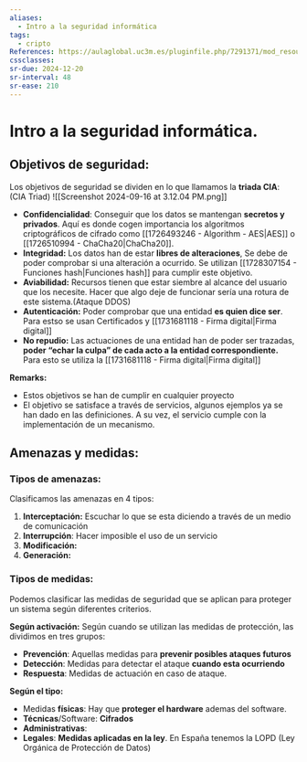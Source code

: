 ```yaml
---
aliases:
  - Intro a la seguridad informática
tags:
  - cripto
References: https://aulaglobal.uc3m.es/pluginfile.php/7291371/mod_resource/content/1/M1_Intro_Ciber_Cifrado_2425.pdf
cssclasses: 
sr-due: 2024-12-20
sr-interval: 48
sr-ease: 210
---
```

# Intro a la seguridad informática.

## Objetivos de seguridad:
Los objetivos de seguridad se dividen en lo que llamamos la **triada CIA**: (CIA Triad)
![[Screenshot 2024-09-16 at 3.12.04 PM.png]]
+ **Confidencialidad**: Conseguir que los datos se mantengan **secretos y privados**. Aquí es donde cogen importancia los algoritmos criptográficos de cifrado como [[1726493246 - Algorithm - AES|AES]] o [[1726510994 - ChaCha20|ChaCha20]].
+ **Integridad:** Los datos han de estar **libres de  alteraciones**, Se debe de poder comprobar si una alteración a ocurrido. Se utilizan [[1728307154 - Funciones hash|Funciones hash]] para cumplir este objetivo.
+ **Aviabilidad:** Recursos tienen que estar siembre al alcance del usuario que los necesite. Hacer que algo deje de funcionar sería una rotura de este sistema.(Ataque DDOS)
+ **Autenticación:** Poder comprobar que una entidad **es quien dice ser**. Para estso se usan Certificados y [[1731681118 - Firma digital|Firma digital]]
+ **No repudio:** Las actuaciones de una entidad han de poder ser trazadas, **poder “echar la culpa” de cada acto a la entidad correspondiente.** Para esto se utiliza la [[1731681118 - Firma digital|Firma digital]]

**Remarks:**
 + Estos objetivos se han de cumplir en cualquier proyecto
+ El objetivo se satisface a través de servicios, algunos ejemplos ya se han dado en las definiciones. A su vez, el servicio cumple con la implementación de un mecanismo.
## Amenazas y medidas: 
### Tipos de amenazas:
Clasificamos las amenazas en 4 tipos: 
1. **Interceptación:** Escuchar lo que se esta diciendo a través de un medio de comunicación
2. **Interrupción**: Hacer imposible el uso de un servicio
3. **Modificación:** 
4. **Generación:**
### Tipos de medidas:
Podemos clasificar las medidas de seguridad que se aplican para proteger un sistema según diferentes criterios. 

**Según activación:**
Según cuando se utilizan las medidas de protección, las dividimos en tres grupos: 
+ **Prevención**: Aquellas medidas para **prevenir posibles ataques futuros**
+ **Detección**: Medidas para detectar el ataque **cuando esta ocurriendo**
+ **Respuesta**: Medidas de actuación en caso de ataque.

**Según el tipo:**
+ Medidas **físicas**: Hay que **proteger el hardware** ademas del software. 
+ **Técnicas**/Software: **Cifrados**
+ **Administrativas**: 
+ **Legales**: **Medidas aplicadas en la ley**. En España tenemos la LOPD (Ley Orgánica de Protección de Datos)
